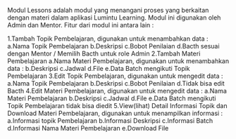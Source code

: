 Modul Lessons adalah modul yang menangani proses yang berkaitan dengan materi dalam aplikasi Lumintu Learning. Modul ini digunakan oleh Admin dan Mentor. Fitur dari modul ini antara lain :

1.Tambah Topik Pembelajaran, digunakan untuk menambahkan data :
  a.Nama Topik Pembelajaran
  b.Deskripsi
  c.Bobot Penilaian
  d.Bacth sesuai dengan Mentor / Memilih Bacth untuk role Admin
2.Tambah Materi Pembelajaran
  a.Nama Materi Pembelajaran, digunakan untuk menambahkan data :
  b.Deskripsi
  c.Jadwal 
  d.File
  e.Data Batch mengikuti Topik Pembelajaran
3.Edit Topik Pembelajaran, digunakan untuk mengedit data :
  a.Nama Topik Pembelajaran
  b.Deskripsi
  c.Bobot Penilaian
  d.Tidak bisa edit Bacth
4.Edit Materi Pembelajaran, digunakan untuk mengedit data :
  a.Nama Materi Pembelajaran
  b.Deskripsi
  c.Jadwal 
  d.File
  e.Data Batch mengikuti Topik Pembelajaran tidak bisa diedit
5.View(lihat) Detail Informasi Topik dan Download Materi Pembelajaran, digunakan untuk menampilkan informasi :
  a.Informasi topik Pembelajaran
  b.Informasi Deskripsi
  c.Informasi Batch
  d.Informasi Nama Materi Pembelajaran
  e.Download File
